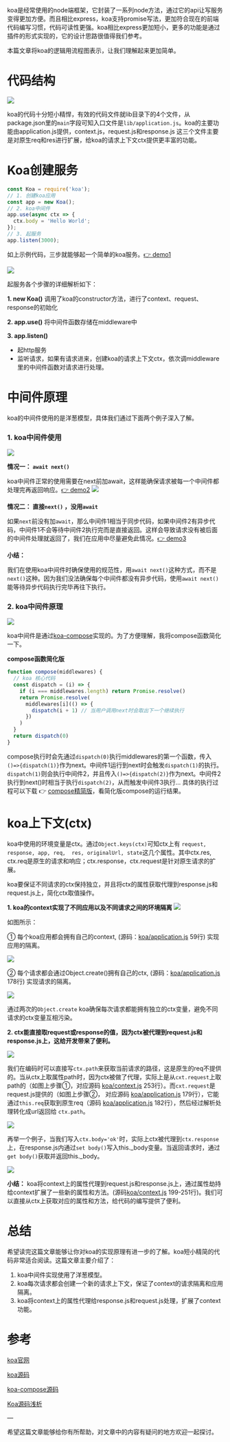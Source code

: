koa是经常使用的node端框架，它封装了一系列node方法，通过它的api让写服务变得更加方便。而且相比express，koa支持promise写法，更加符合现在的前端代码编写习惯，代码可读性更强。koa相比express更加短小，更多的功能是通过插件的形式实现的，它的设计思路很值得我们参考。

本篇文章将koa的逻辑用流程图表示，让我们理解起来更加简单。

# 代码结构
![](https://p3-juejin.byteimg.com/tos-cn-i-k3u1fbpfcp/ae9cf32b2dd9416087eb83164269820e~tplv-k3u1fbpfcp-watermark.image)

koa的代码十分短小精悍，有效的代码文件就lib目录下的4个文件，从package.json里的`main`字段可知入口文件是`lib/application.js`。koa的主要功能由application.js提供，context.js，request.js和response.js 这三个文件主要是对原生req和res进行扩展，给koa的请求上下文ctx提供更丰富的功能。

# Koa创建服务
```js
const Koa = require('koa');
// 1. 创建koa应用
const app = new Koa();
// 2. koa中间件
app.use(async ctx => {
  ctx.body = 'Hello World';
});
// 3. 起服务
app.listen(3000);
```

如上示例代码，三步就能够起一个简单的koa服务。[👉 demo1](https://github.com/kinyaying/koa-demo/blob/main/demo1.js)

![](https://p3-juejin.byteimg.com/tos-cn-i-k3u1fbpfcp/d9cd91d1c7594d759ad147c7fa7468b4~tplv-k3u1fbpfcp-watermark.image)

起服务各个步骤的详细解析如下：

**1. new Koa()**
调用了koa的constructor方法，进行了context、request、response的初始化

**2. app.use()**
将中间件函数存储在middleware中

**3. app.listen()**

- 起http服务
- 监听请求，如果有请求进来，创建koa的请求上下文ctx，依次调middleware里的中间件函数对请求进行处理。


# 中间件原理
koa的中间件使用的是洋葱模型，具体我们通过下面两个例子深入了解。
### 1. koa中间件使用
![](https://p6-juejin.byteimg.com/tos-cn-i-k3u1fbpfcp/d4cb22cf5816444798038a1cee5eb9aa~tplv-k3u1fbpfcp-watermark.image)

**情况一： `await next()`**

koa中间件正常的使用需要在next前加await，这样能确保请求被每一个中间件都处理完再返回响应。[👉 demo2](https://github.com/kinyaying/koa-demo/blob/main/demo2.js)
![](https://p1-juejin.byteimg.com/tos-cn-i-k3u1fbpfcp/7431b034d26541ed85f64f96b3e8833c~tplv-k3u1fbpfcp-watermark.image)

**情况二： 直接`next()` ，没用`await`**

如果`next`前没有加`await`，那么中间件1相当于同步代码，如果中间件2有异步代码，中间件1不会等待中间件2执行完而是直接返回。这样会导致请求没有被后面的中间件处理就返回了，我们在应用中尽量避免此情况。[👉 demo3](https://github.com/kinyaying/koa-demo/blob/main/demo3.js)

**小结：**

我们在使用koa中间件时确保使用的规范性，用`await next()`这种方式，而不是`next()`这种。因为我们没法确保每个中间件都没有异步代码，使用`await next()`能等待异步代码执行完毕再往下执行。

### 2. koa中间件原理
![](https://p9-juejin.byteimg.com/tos-cn-i-k3u1fbpfcp/6765b516fbb7400299151aac96dbfc96~tplv-k3u1fbpfcp-watermark.image)

koa中间件是通过[koa-compose](https://github.com/koajs/compose)实现的。为了方便理解，我将compose函数简化一下。

**compose函数简化版**
```js
function compose(middlewares) {
  // koa 核心代码
  const dispatch = (i) => {
    if (i === middlewares.length) return Promise.resolve()
    return Promise.resolve(
      middlewares[i](() => {
        dispatch(i + 1) // 当用户调用next时会取出下一个继续执行
      })
    )
  }
  return dispatch(0)
}
```

compose执行时会先通过`dispatch(0)`执行middlewares的第一个函数，传入`()=>{dispatch(1)}`作为next。中间件1运行到next时会触发`dispatch(1)`的执行。`dispatch(1)`则会执行中间件2，并且传入`()=>{dispatch(2)}`作为next。中间件2执行到next()时相当于执行`dispatch(2)`，从而触发中间件3执行...
具体的执行过程可以下载 👉 [compose精简版](https://github.com/kinyaying/koa-demo/blob/main/compose.js)，看简化版compose的运行结果。

# koa上下文(ctx)

koa中使用的环境变量是ctx。通过`Object.keys(ctx)`可知ctx上有 `request, response, app, req,  res, originalUrl, state`这几个属性。其中ctx.res, ctx.req是原生的请求和响应；ctx.response，ctx.request是针对原生请求的扩展。

koa要保证不同请求的ctx保持独立，并且将ctx的属性获取代理到response.js和request.js上，简化ctx取值操作。

**1. koa的context实现了不同应用以及不同请求之间的环境隔离**
![](https://p3-juejin.byteimg.com/tos-cn-i-k3u1fbpfcp/a0018165c33749e3a9412d1ebdf3b433~tplv-k3u1fbpfcp-watermark.image)

如图所示：

① 每个koa应用都会拥有自己的context, (源码：[koa/application.js](https://github.com/koajs/koa/blob/master/lib/application.js) 59行) 实现应用的隔离。

![](https://p9-juejin.byteimg.com/tos-cn-i-k3u1fbpfcp/b706081401b149a081e7d09ecc9986ef~tplv-k3u1fbpfcp-watermark.image)

② 每个请求都会通过Object.create()拥有自己的ctx, (源码：[koa/application.js](https://github.com/koajs/koa/blob/master/lib/application.js) 178行) 实现请求的隔离。

![](https://p3-juejin.byteimg.com/tos-cn-i-k3u1fbpfcp/8601ffa627734426a11353ceaac7b764~tplv-k3u1fbpfcp-watermark.image)

通过两次的`Object.create` koa确保每次请求都能拥有独立的ctx变量，避免不同请求的ctx变量互相污染。

**2. ctx能直接取request或response的值，因为ctx被代理到request.js和response.js上，这给开发带来了便利。**

![](https://p1-juejin.byteimg.com/tos-cn-i-k3u1fbpfcp/cced934c28374cc4b84c436a41cb5d7d~tplv-k3u1fbpfcp-watermark.image)

我们在编码时可以直接写`ctx.path`来获取当前请求的路径，这是原生的req不提供的。当从ctx上取属性path时，因为ctx被做了代理，实际上是从`cxt.request`上取path的（如图上步骤①，对应源码 [koa/context.js](https://github.com/koajs/koa/blob/master/lib/context.js)  253行）。而`cxt.request`是request.js提供的（如图上步骤②， 对应源码  [koa/application.js](https://github.com/koajs/koa/blob/master/lib/application.js) 179行），它能通过`this.req`获取到原生req（源码 [koa/application.js](https://github.com/koajs/koa/blob/master/lib/application.js) 182行），然后经过解析处理转化成url返回给 `ctx.path`。


![](https://p9-juejin.byteimg.com/tos-cn-i-k3u1fbpfcp/dc0ca7edb85647ca93ca0f460fc27c29~tplv-k3u1fbpfcp-watermark.image)

再举一个例子，当我们写入`ctx.body='ok'`时，实际上ctx被代理到`ctx.response`上，在response.js内通过`set body()`写入this._body变量。当返回请求时，通过`get body()`获取并返回this._body。

![](https://p3-juejin.byteimg.com/tos-cn-i-k3u1fbpfcp/879aafcdeb774e48b94b27ac97322fe0~tplv-k3u1fbpfcp-watermark.image)

**小结：** koa将context上的属性代理到request.js和response.js上，通过属性劫持给context扩展了一些新的属性和方法。(源码[koa/context.js](https://github.com/koajs/koa/blob/master/lib/context.js) 199-251行)。我们可以直接从ctx上获取对应的属性和方法，给代码的编写提供了便利。

# 总结

希望读完这篇文章能够让你对koa的实现原理有进一步的了解。koa短小精简的代码非常适合阅读。这篇文章主要介绍了：
1. koa中间件实现使用了洋葱模型。
2. koa每次请求都会创建一个新的请求上下文，保证了context的请求隔离和应用隔离。
3. koa将context上的属性代理给response.js和request.js处理，扩展了context功能。


# 参考
[koa官网](https://koa.bootcss.com/)

[koa源码](https://github.com/koajs/koa)

[koa-compose源码](https://github.com/koajs/compose)

[Koa源码浅析](https://segmentfault.com/a/1190000019603834)

—

希望这篇文章能够给你有所帮助，对文章中的内容有疑问的地方欢迎一起探讨。


